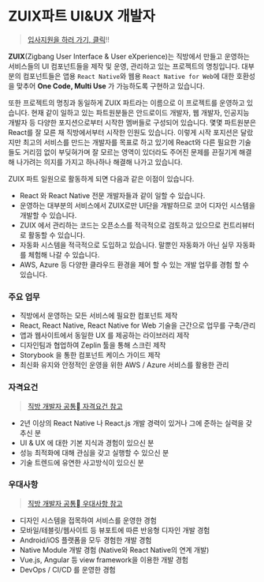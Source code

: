 # ZUIX파트 UI&UX 개발자

> [입사지원을 하러 가기, 클릭](https://zigbang.recruiter.co.kr/app/applicant/registResume)!!

**ZUIX**(Zigbang User Interface & User eXperience)는 직방에서 만들고 운영하는 서비스들의 UI 컴포넌트들을 제작 및 운영, 관리하고 있는 프로젝트의 명칭입니다. 대부분의 컴포넌트들은 앱용 `React Native`와 웹용 `React Native for Web`에 대한 호환성을 맞추어 **One Code, Multi Use** 가 가능하도록 구현하고 있습니다.

또한 프로젝트의 명칭과 동일하게 ZUIX 파트라는 이름으로 이 프로젝트를 운영하고 있습니다. 현재 같이 일하고 있는 파트원분들은 안드로이드 개발자, 웹 개발자, 인공지능 개발자 등 다양한 포지션으로부터 시작한 멤버들로 구성되어 있습니다. 몇몇 파트원분은 React를 잘 모른 채 직방에서부터 시작한 인원도 있습니다. 이렇게 시작 포지션은 달랐지만 최고의 서비스를 만드는 개발자를 목표로 하고 있기에 React와 다른 필요한 기술들도 거리낌 없이 부딪혀가며 잘 모르는 영역이 있더라도 주어진 문제를 끈질기게 해결해 나가려는 의지를 가지고 하나하나 해결해 나가고 있습니다.

ZUIX 파트 일원으로 활동하게 되면 다음과 같은 이점이 있습니다.

* React 와 React Native 전문 개발자들과 같이 일할 수 있습니다.
* 운영하는 대부분의 서비스에서 ZUIX로만 UI단을 개발하므로 코어 디자인 시스템을 개발할 수 있습니다.
* ZUIX 에서 관리하는 코드는 오픈소스를 적극적으로 검토하고 있으므로 컨트리뷰터로 활동할 수 있습니다.
* 자동화 시스템을 적극적으로 도입하고 있습니다. 말뿐인 자동화가 아닌 실무 자동화를 체험해 나갈 수 있습니다.
* AWS, Azure 등 다양한 클라우드 환경을 제어 할 수 있는 개발 업무를 경험 할 수 있습니다.

### 주요 업무

* 직방에서 운영하는 모든 서비스에 필요한 컴포넌트 제작
* React, React Native, React Native for Web 기술을 근간으로 업무를 구축/관리
* 앱과 웹사이트에서 동일한 UX 를 제공하는 라이브러리 제작
* 디자인팀과 협업하여 Zeplin 툴을 통해 스크린 제작
* Storybook 을 통한 컴포넌트 케이스 가이드 제작
* 최신화 유지와 안정적인 운영을 위한 AWS / Azure 서비스를 활용한 관리

### 자격요건

> [직방 개발자 공통 자격요건 참고](https://github.com/zigbang/recruit#%EC%9E%90%EA%B2%A9%EC%9A%94%EA%B1%B4)

* 2년 이상의 React Native 나 React.js 개발 경력이 있거나 그에 준하는 실력을 갖추신 분
* UI & UX 에 대한 기본 지식과 경험이 있으신 분
* 성능 최적화에 대해 관심을 갖고 실행할 수 있으신 분
* 기술 트렌드에 유연한 사고방식이 있으신 분

### 우대사항

> [직방 개발자 공통 우대사항 참고](https://github.com/zigbang/recruit#%EC%9E%90%EA%B2%A9%EC%9A%94%EA%B1%B4)

* 디자인 시스템을 접목하여 서비스를 운영한 경험
* 모바일/테블릿/웹사이트 등 뷰포트에 따른 반응형 디자인 개발 경험
* Android/iOS 플랫폼을 모두 경험한 개발 경험
* Native Module 개발 경험 (Native와 React Native의 연계 개발)
* Vue.js, Angular 등 view framework을 이용한 개발 경험
* DevOps / CI/CD 를 운영한 경험
